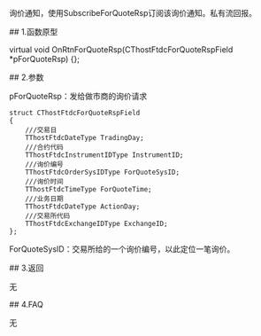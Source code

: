 <p>询价通知，使用SubscribeForQuoteRsp订阅该询价通知。私有流回报。</p>
<span class="anchor" id="cf4587f8-6f72-4b84-a3f1-0fed7d7d6e19"></span>
## 1.函数原型
<p>virtual void OnRtnForQuoteRsp(CThostFtdcForQuoteRspField *pForQuoteRsp) {};</p>
<span class="anchor" id="c937f6d2-5a1c-4fff-b55a-8dfa61658407"></span>
## 2.参数
<p>pForQuoteRsp：发给做市商的询价请求</p>
<pre><code>struct CThostFtdcForQuoteRspField
{
    ///交易日
    TThostFtdcDateType TradingDay;
    ///合约代码
    TThostFtdcInstrumentIDType InstrumentID;
    ///询价编号
    TThostFtdcOrderSysIDType ForQuoteSysID;
    ///询价时间
    TThostFtdcTimeType ForQuoteTime;
    ///业务日期
    TThostFtdcDateType ActionDay;
    ///交易所代码
    TThostFtdcExchangeIDType ExchangeID;
};
</code></pre>
<p>ForQuoteSysID：交易所给的一个询价编号，以此定位一笔询价。</p>
<span class="anchor" id="c659923c-f47c-4922-a9c0-729a79a1ea32"></span>
## 3.返回
<p>无</p>
<span class="anchor" id="3f4a3bc5-d39d-4dae-bd54-ca3ed4923dc9"></span>
## 4.FAQ
<p>无</p>
